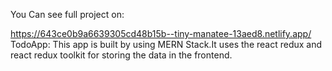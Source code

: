 
You Can see full project on:

https://643ce0b9a6639305cd48b15b--tiny-manatee-13aed8.netlify.app/
TodoApp:
This app is built by using MERN Stack.It uses the react redux and react redux toolkit for storing the data in the frontend.
